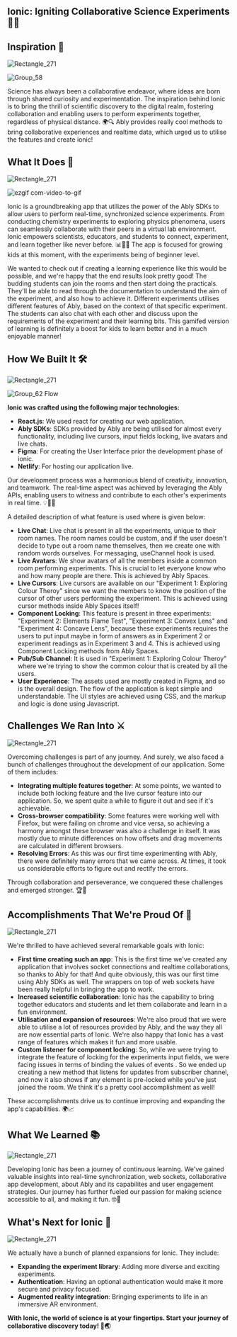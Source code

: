 ## Ionic: Igniting Collaborative Science Experiments 🧪🔬

## Inspiration 🌟
![Rectangle_271](https://cdn.discordapp.com/attachments/873911486488121344/1169228315295490158/Rectangle_271.png)


![Group_58](https://github.com/aakzsh/ionic/assets/69726390/50846ee0-3f58-4c3c-bc3f-c245f02f0c05)


Science has always been a collaborative endeavor, where ideas are born through shared curiosity and experimentation. The inspiration behind Ionic is to bring the thrill of scientific discovery to the digital realm, fostering collaboration and enabling users to perform experiments together, regardless of physical distance. 🌍🔍
Ably provides really cool methods to bring collaborative experiences and realtime data, which urged us to utilise the features and create ionic!

## What It Does 🚀
![Rectangle_271](https://cdn.discordapp.com/attachments/873911486488121344/1169228315295490158/Rectangle_271.png)

![ezgif com-video-to-gif](https://github.com/aakzsh/ionic/assets/69726390/029d2952-98db-4c22-8b74-29f2bbd032b7)


Ionic is a groundbreaking app that utilizes the power of the Ably SDKs to allow users to perform real-time, synchronized science experiments. From conducting chemistry experiments to exploring physics phenomena, users can seamlessly collaborate with their peers in a virtual lab environment. Ionic empowers scientists, educators, and students to connect, experiment, and learn together like never before. 📊👩‍🔬
The app is focused for growing kids at this moment, with the experiments being of beginner level. 

We wanted to check out if creating a learning experience like this would be possible, and we're happy that the end results look pretty good! The budding students can join the rooms and then start doing the practicals. They'll be able to read through the documentation to understand the aim of the experiment, and also how to achieve it. Different experiments utilises different features of Ably, based on the context of that specific experiment. The students can also chat with each other and discuss upon the requirements of the experiment and their learning bits. This gamifed version of learning is definitely a boost for kids to learn better and in a much enjoyable manner!

## How We Built It 🛠️
![Rectangle_271](https://cdn.discordapp.com/attachments/873911486488121344/1169228315295490158/Rectangle_271.png)

![Group_62](https://github.com/aakzsh/ionic/assets/69726390/e336c590-36af-4881-80fd-89c7e5c1f8a5)
Flow

**Ionic was crafted using the following major technologies:**
- **React.js**: We used react for creating our web application.
- **Ably SDKs**: SDKs provided by Ably are being utilised for almost every functionality, including live cursors, input fields locking, live avatars and live chats.
- **Figma**: For creating the User Interface prior the development phase of ionic.
- **Netlify**: For hosting our application live.

Our development process was a harmonious blend of creativity, innovation, and teamwork. The real-time aspect was achieved by leveraging the Ably APIs, enabling users to witness and contribute to each other's experiments in real time. 💡👨‍💻

A detailed description of what feature is used where is given below:
- **Live Chat**: Live chat is present in all the experiments, unique to their room names. The room names could be custom, and if the user doesn't decide to type out a room name themselves, then we create one with random words ourselves. For messaging, useChannel hook is used.
- **Live Avatars**: We show avatars of all the members inside a common room performing experiments. This is crucial to let everyone know who and how many people are there. This is achieved by Ably Spaces.
- **Live Cursors**: Live cursors are available on our "Experiment 1: Exploring Colour Theroy" since we want the members to know the position of the cursor of other users performing the experiment. This is achieved using cursor methods inside Ably Spaces itself!
- **Component Locking**: This feature is present in three experiments: "Experiment 2: Elements Flame Test", "Experiment 3: Convex Lens" and "Experiment 4: Concave Lens", because these experiments requires the users to put input maybe in form of answers as in Experiment 2 or experiment readings as in Experiment 3 and 4. This is achieved using Component Locking methods from Ably Spaces.
- **Pub/Sub Channel**: It is used in "Experiment 1: Exploring Colour Theroy" where we're trying to show the common colour that is created by all the users.
- **User Experience**: The assets used are mostly created in Figma, and so is the overall design. The flow of the application is kept simple and understandable. The UI styles are achieved using CSS, and the markup and logic is done using Javascript.
  
## Challenges We Ran Into ⚔️
![Rectangle_271](https://cdn.discordapp.com/attachments/873911486488121344/1169228315295490158/Rectangle_271.png)

Overcoming challenges is part of any journey. And surely, we also faced a bunch of challenges throughout the development of our application. Some of them includes:
- **Integrating multiple features together**: At some points, we wanted to include both locking feature and the live cursor feature into our application. So, we spent quite a while to figure it out and see if it's achievable.
- **Cross-browser compatibility**: Some features were working well with Firefox, but were failing on chrome and vice versa, so achieving a harmony amongst these browser was also a challenge in itself. It was mostly due to minute differences on how offsets and drag movements are calculated in different browsers.
- **Resolving Errors**: As this was our first time experimenting with Ably, there were definitely many errors that we came across. At times, it took us considerable efforts to figure out and rectify the errors.

Through collaboration and perseverance, we conquered these challenges and emerged stronger. 🏆💪

## Accomplishments That We're Proud Of 🎉
![Rectangle_271](https://cdn.discordapp.com/attachments/873911486488121344/1169228315295490158/Rectangle_271.png)

We're thrilled to have achieved several remarkable goals with Ionic:
- **First time creating such an app**: This is the first time we've created any application that involves socket connections and realtime collaborations, so thanks to Ably for that! And quite obviously, this was our first time using Ably SDKs as well. The wrappers on top of web sockets have been really helpful in bringing the app to work.
- **Increased scientific collaboration**: Ionic has the capability to bring together educators and students and let them collaborate and learn in a fun environment.
- **Utilisation and expansion of resources**: We're also proud that we were able to utilise a lot of resources provided by Ably, and the way they all are now essential parts of Ionic. We're also happy that Ionic has a vast range of features which makes it fun and more usable.
- **Custom listener for component locking**: So, while we were trying to integrate the feature of locking for the experiments input fields, we were facing issues in terms of binding the values of events . So we ended up creating a new method that listens for updates from subscriber channel, and now it also shows if any element is pre-locked while you've just joined the room. We think it's a pretty cool accomplishment as well!

These accomplishments drive us to continue improving and expanding the app's capabilities. 🌍📈

## What We Learned 📚
![Rectangle_271](https://cdn.discordapp.com/attachments/873911486488121344/1169228315295490158/Rectangle_271.png)

Developing Ionic has been a journey of continuous learning. We've gained valuable insights into real-time synchronization, web sockets, collaborative app development, about Ably and its capabilites and user engagement strategies. Our journey has further fueled our passion for making science accessible to all, and making it fun. 🤓🚀

## What's Next for Ionic 🚧
![Rectangle_271](https://cdn.discordapp.com/attachments/873911486488121344/1169228315295490158/Rectangle_271.png)

We actually have a bunch of planned expansions for Ionic. They include:
- **Expanding the experiment library**: Adding more diverse and exciting experiments.
- **Authentication**: Having an optional authentication would make it more secure and privacy focused.
- **Augmented reality integration**: Bringing experiments to life in an immersive AR environment.

**With Ionic, the world of science is at your fingertips. Start your journey of collaborative discovery today! 🌠🌏**

